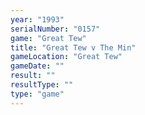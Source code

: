 ```yaml
---
year: "1993"
serialNumber: "0157" 
game: "Great Tew"
title: "Great Tew v The Min"
gameLocation: "Great Tew"
gameDate: ""
result: ""
resultType: ""
type: "game"
---
```

